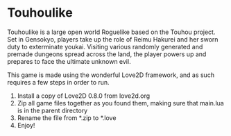 Touhoulike
==========

Touhoulike is a large open world Roguelike based on the Touhou project.  Set in Gensokyo, players take up the role of Reimu Hakurei and her sworn duty to exterminate youkai.  Visiting various randomly generated and premade dungeons spread across the land, the player powers up and prepares to face the ultimate unknown evil.

This game is made using the wonderful Love2D framework, and as such requires a few steps in order to run.  
1. Install a copy of Love2D 0.8.0 from love2d.org
2. Zip all game files together as you found them, making sure that main.lua is in the parent directory
3. Rename the file from *.zip to *.love
4. Enjoy!
